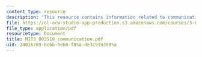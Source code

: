 ```yaml
---
content_type: resource
description: 'This resource contains information related to communication. '
file: https://ol-ocw-studio-app-production.s3.amazonaws.com/courses/3-003-principles-of-engineering-practice-spring-2010/24016789bc6bbeb8f85ade3c9193985a_MIT3_003S10_communication.pdf
file_type: application/pdf
resourcetype: Document
title: MIT3_003S10_communication.pdf
uid: 24016789-bc6b-beb8-f85a-de3c9193985a
---
```

